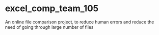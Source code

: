 # excel_comp_team_105
An online file comparison project, to reduce human errors and reduce the need of going through large number of files
